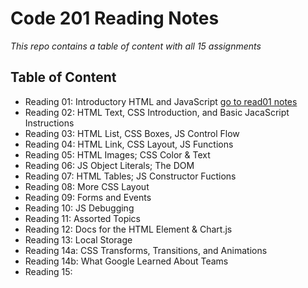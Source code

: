 # Code 201 Reading Notes
*This repo contains a table of content with all 15 assignments*


## Table of Content

- Reading 01: Introductory HTML and JavaScript [go to read01 notes](read01.md)
- Reading 02: HTML Text, CSS Introduction, and Basic JacaScript Instructions
- Reading 03: HTML List, CSS Boxes, JS Control Flow
- Reading 04: HTML Link, CSS Layout, JS Functions
- Reading 05: HTML Images; CSS Color & Text
- Reading 06: JS Object Literals; The DOM
- Reading 07: HTML Tables; JS Constructor Fuctions
- Reading 08: More CSS Layout
- Reading 09: Forms and Events
- Reading 10: JS Debugging
- Reading 11: Assorted Topics
- Reading 12: Docs for the HTML <canvas> Element & Chart.js
- Reading 13: Local Storage
- Reading 14a: CSS Transforms, Transitions, and Animations
- Reading 14b: What Google Learned About Teams
- Reading 15:


